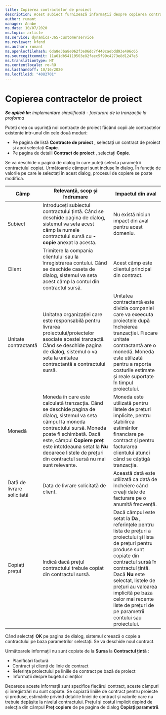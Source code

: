 ```yaml
---
title: Copierea contractelor de proiect
description: Acest subiect furnizează informații despre copierea contractelor de proiect în Project Operations.
author: rumant
manager: Annbe
ms.date: 10/07/2020
ms.topic: article
ms.service: dynamics-365-customerservice
ms.reviewer: kfend
ms.author: rumant
ms.openlocfilehash: 6da8e3ba8e062f3e06dc7f440caebdd93e496c65
ms.sourcegitcommit: 11a61db54119503e82faec5f99c4273e8d1247e5
ms.translationtype: HT
ms.contentlocale: ro-RO
ms.lasthandoff: 10/16/2020
ms.locfileid: "4082701"
---
```

# <a name="copying-project-contracts"></a>Copierea contractelor de proiect

_**Se aplică la:** implementare simplificată - facturare de la tranzacție la proforma_

Puteți crea cu ușurință noi contracte de proiect făcând copii ale contractelor existente într-unul din cele două moduri: 

  - Pe pagina de listă **Contracte de proiect** , selectați un contract de proiect și apoi selectați **Copie**.
  - Pe pagina de detalii **Contract de proiect** , selectați **Copie**.

Se va deschide o pagină de dialog în care puteți selecta parametrii contractului copiat. Următoarele câmpuri sunt incluse în dialog. În funcție de valorile pe care le selectați în acest dialog, procesul de copiere se poate modifica.

| **Câmp** | **Relevanță, scop și îndrumare** | **Impactul din aval** |
| --- | --- | --- |
| Subiect | Introduceți subiectul contractului țintă. Când se deschide pagina de dialog, sistemul va seta acest câmp la numele contractului sursă cu **-copie** anexat la acesta. | Nu există niciun impact din aval pentru acest domeniu. |
| Client | Trimitere la compania clientului sau la înregistrarea contului. Când se deschide caseta de dialog, sistemul va seta acest câmp la contul din contractul sursă. | Acest câmp este clientul principal din contract. |
| Unitate contractantă | Unitatea organizației care este responsabilă pentru livrarea proiectului/proiectelor asociate acestei tranzacții. Când se deschide pagina de dialog, sistemul o va seta la unitatea contractantă a contractului sursă. | Unitatea contractantă este divizia companiei care va exeecuta proiectele după încheierea tranzacției. Fiecare unitate contractantă are o monedă. Moneda este utilizată pentru a raporta costurile estimate și reale suportate în timpul proiectului. |
| Monedă | Moneda în care este calculată tranzacția. Când se deschide pagina de dialog, sistemul va seta câmpul la moneda contractului sursă. Moneda poate fi schimbată. Dacă este, câmpul **Copiere preț** este întotdeauna setat la **Nu** deoarece listele de prețuri din contractul sursă nu mai sunt relevante. | Moneda este utilizată pentru listele de prețuri implicite, pentru stabilirea estimărilor financiare pe contract și pentru facturarea clientului atunci când se câștigă tranzacția. |
| Dată de livrare solicitată | Data de livrare solicitată de client. | Această dată este utilizată ca dată de încheiere când creați date de facturare pe o anumită frecvență. |
| Copiați prețul | Indică dacă prețul contractului trebuie copiat din contractul sursă. | Dacă câmpul este setat la **Da** , referințele pentru lista de prețuri a proiectului și lista de prețuri pentru produse sunt copiate din contractul sursă în contractul țintă. Dacă **Nu** este selectat, listele de prețuri au valoarea implicită pe baza celor mai recente liste de prețuri de pe parametrii contului sau proiectului. |

Când selectați **OK** pe pagina de dialog, sistemul creează o copie a contractului pe baza parametrilor selectați. Se va deschide noul contract.

Următoarele informații nu sunt copiate de la **Sursa** la **Contractul țintă** :

  - Planificări factură
  - Contract și clienți de linie de contract
  - Referința proiectului pe liniile de contract pe bază de proiect
  - Informații despre bugetul clienților

Deoarece aceste informații sunt specifice fiecărui contract, aceste câmpuri și înregistrări nu sunt copiate. Se copiază liniile de contract pentru proiecte și produse, estimările privind detaliile liniei de contract și valorile care nu trebuie depășite la nivelul contractului. Prețul și costul implicit depind de selecția din câmpul **Preț copiere** de pe pagina de dialog **Copiați parametrii**.
